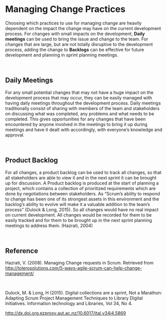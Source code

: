 Managing Change Practices
=========================

Choosing which practices to use for managing change are heavily dependent on the
impact the change may have on the current development process. For changes with
small impacts on the development, **Daily meetings** can be used to bring the
issue and change to the team. For changes that are large, but are not totally
disruptive to the development process, adding the change to **Backlogs** can be
effective for future development and planning in sprint planning meetings.

 

Daily Meetings
--------------

For any small potential changes that may not have a huge impact on the
development process that may occur, they can be easily managed with having daily
meetings throughout the development process. Daily meetings traditionally
consist of sharing with members of the team and stakeholders on discussing what
was completed, any problems and what needs to be completed. This gives
opportunities for any changes that have been encountered by anyone involved in
the meetings to bring it up during meetings and have it dealt with accordingly,
with everyone’s knowledge and approval.

 

Product Backlog
---------------

For all changes, a product backlog can be used to track all changes, so that all
stakeholders are able to view it and in the next sprint it can be brought up for
discussion. A Product backlog is produced at the start of planning a project,
which contains a collection of prioritized requirements which are done by
negotiations between stakeholders. As “Scrum’s ability to respond to change has
been one of its strongest assets in this environment and the backlog’s ability
to evolve will make it a valuable addition to the team’s process” (Dulock &
Long, 2015). So all changes would have no real impact on current development.
All changes would be recorded for them to be easily tracked and for them to be
brought up in the next sprint planning meetings to address them. (Hazrati, 2004)

 

Reference
---------

Hazrati, V. (2008). Managing Change requests in Scrum. Retrieved from
http://tolerosolutions.com/5-ways-agile-scrum-can-help-change-management/

 

Dulock, M. & Long, H (2015). Digital collections are a sprint, Not a Marathon:
Adapting Scrum Project Management Techniques to Library Digital Initiatives.
Information technology and Libraries, Vol 34, No 4.

<http://dx.doi.org.ezproxy.aut.ac.nz/10.6017/ital.v34i4.5869> 

